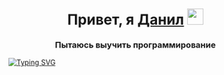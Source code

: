<h1 align="center">Привет, я <a href="github.com/Owelve" target="_blank">Данил</a> 
<img src="https://github.com/blackcater/blackcater/raw/main/images/Hi.gif" height="32"/></h1>
<h3 align="center">Пытаюсь выучить программирование</h3>
<a href="https://git.io/typing-svg"><img src="https://readme-typing-svg.herokuapp.com?font=Jost&weight=600&pause=1000&random=false&width=455&height=49&lines=%D0%9C%D0%BE%D0%B8+%D0%B7%D0%BD%D0%B0%D0%BD%D0%B8%D1%8F+%D1%81%D0%B5%D0%B9%D1%87%D0%B0%D1%81%3A+HTML%2C+CSS%2C+JS%2C+C%23%2C+NodeJS" alt="Typing SVG" /></a>
